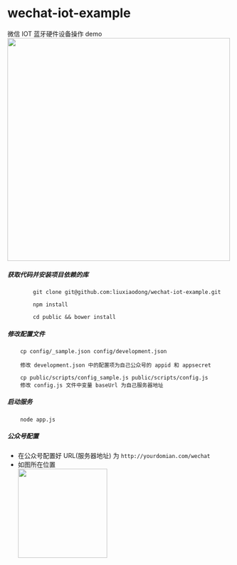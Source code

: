 # wechat-iot-example
微信 IOT 蓝牙硬件设备操作 demo  
<img src="https://github.com/liuxiaodong/wechat-iot-example/blob/master/public/images/iot_small.jpg" height="500"></img>
##### 获取代码并安装项目依赖的库

```
		git clone git@github.com:liuxiaodong/wechat-iot-example.git  
		
		npm install
		
		cd public && bower install
```

##### 修改配置文件

```
	cp config/_sample.json config/development.json
	
	修改 development.json 中的配置项为自己公众号的 appid 和 appsecret
	
	cp public/scripts/config_sample.js public/scripts/config.js
	修改 config.js 文件中变量 baseUrl 为自己服务器地址 
```

##### 启动服务

```
	node app.js
```

##### 公众号配置

* 在公众号配置好 URL(服务器地址) 为 `http://yourdomian.com/wechat`
* 如图所在位置	
<img src="https://github.com/liuxiaodong/wechat-iot-example/blob/master/public/images/mp.png" height="200"></img>

